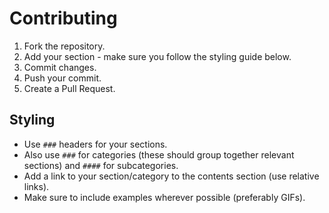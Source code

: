 # Contributing

1. Fork the repository.
2. Add your section - make sure you follow the styling guide below.
3. Commit changes.
4. Push your commit.
5. Create a Pull Request.

## Styling

- Use `###` headers for your sections.
- Also use `###` for categories (these should group together relevant sections) and `####` for subcategories.
- Add a link to your section/category to the contents section (use relative links).
- Make sure to include examples wherever possible (preferably GIFs).